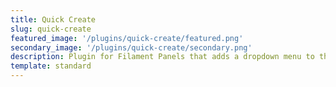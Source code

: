 ```yaml
---
title: Quick Create
slug: quick-create
featured_image: '/plugins/quick-create/featured.png'
secondary_image: '/plugins/quick-create/secondary.png'
description: Plugin for Filament Panels that adds a dropdown menu to the header to quickly create new items.
template: standard
---
```

